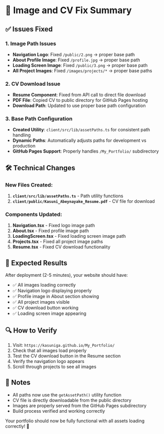 # 🎯 Image and CV Fix Summary

## ✅ Issues Fixed

### 1. **Image Path Issues**

- **Navigation Logo**: Fixed `/public/2.png` → proper base path
- **About Profile Image**: Fixed `/profile.jpg` → proper base path
- **Loading Screen Image**: Fixed `/public/3.png` → proper base path
- **All Project Images**: Fixed `/images/projects/*` → proper base paths

### 2. **CV Download Issue**

- **Resume Component**: Fixed from API call to direct file download
- **PDF File**: Copied CV to public directory for GitHub Pages hosting
- **Download Path**: Updated to use proper base path configuration

### 3. **Base Path Configuration**

- **Created Utility**: `client/src/lib/assetPaths.ts` for consistent path handling
- **Dynamic Paths**: Automatically adjusts paths for development vs production
- **GitHub Pages Support**: Properly handles `/My_Portfolio/` subdirectory

## 🛠️ Technical Changes

### New Files Created:

1. **`client/src/lib/assetPaths.ts`** - Path utility functions
2. **`client/public/Kasuni_Abeynayake_Resume.pdf`** - CV file for download

### Components Updated:

1. **Navigation.tsx** - Fixed logo image path
2. **About.tsx** - Fixed profile image path
3. **LoadingScreen.tsx** - Fixed loading screen image path
4. **Projects.tsx** - Fixed all project image paths
5. **Resume.tsx** - Fixed CV download functionality

## 🎉 Expected Results

After deployment (2-5 minutes), your website should have:

- ✅ All images loading correctly
- ✅ Navigation logo displaying properly
- ✅ Profile image in About section showing
- ✅ All project images visible
- ✅ CV download button working
- ✅ Loading screen image appearing

## 🔍 How to Verify

1. Visit: `https://kasuniga.github.io/My_Portfolio/`
2. Check that all images load properly
3. Test the CV download button in the Resume section
4. Verify the navigation logo appears
5. Scroll through projects to see all images

## 📝 Notes

- All paths now use the `getAssetPath()` utility function
- CV file is directly downloadable from the public directory
- Images are properly served from the GitHub Pages subdirectory
- Build process verified and working correctly

Your portfolio should now be fully functional with all assets loading correctly! 🚀
